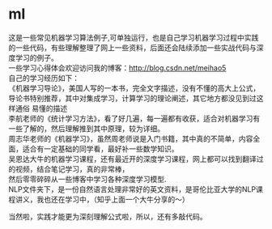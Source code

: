 # ml
   这是一些常见机器学习算法例子,可单独运行，也是自己学习机器学习过程中实践的一些代码，有些理解整理了网上一些资料，后面还会陆续添加一些实战代码与深度学习的例子。<br>
   一些学习心得体会欢迎访问我的博客：http://blog.csdn.net/meihao5 <br>
自己的学习经历如下：<br>
  《机器学习导论》，美国人写的一本书，完全文字描述，没有不懂的高大上公式，导论书特别推荐，其中对集成学习，计算学习的理论阐述，其它地方都没见到过这样通俗
易懂的描述<br>
  李航老师的《统计学习方法》，看了好几遍，每一遍都有收获，适合对机器学习有一些了解的，然后理解推到其中原理，较为详细。<br>
  周志华老师的《机器学习》，虽然周老师说是入门书籍，其中真的不简单，内容全面，适合有一定基础的同学看，最好补一些数学知识。<br>
  吴恩达大牛的机器学习课程，还有最近开的深度学习课程，网上都可以找到翻译过的视频，结合笔记学习，真的非常棒，<br>
  然后零零碎碎从一些博客中学习各种深度学习模型.<br>
  NLP文件夹下，是一份自然语言处理非常好的英文资料，是哥伦比亚大学的NLP课程讲义，我也还在学习中，（知乎上面一个大牛分享的～）<br>

当然啦，实践才能更为深刻理解公式啦，所以，还有多敲代码。<br>

